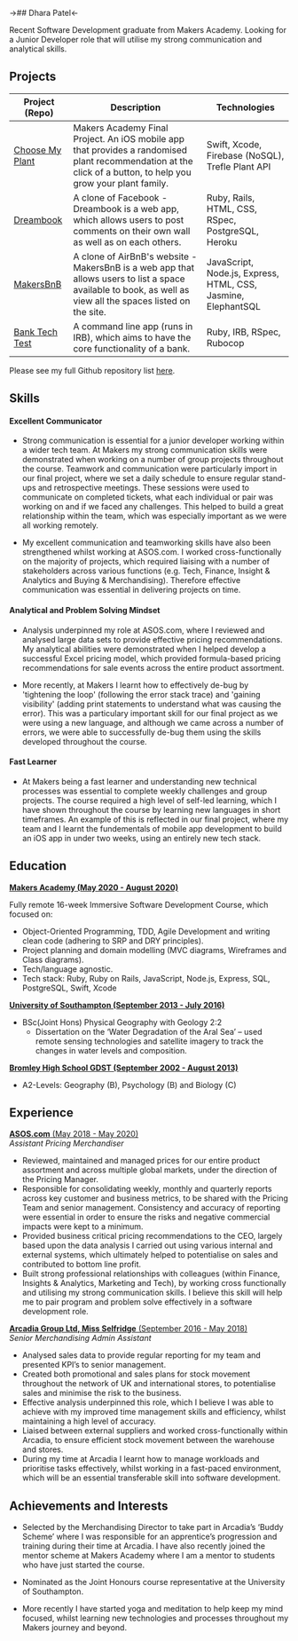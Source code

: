 ->## Dhara Patel<- 

Recent Software Development graduate from Makers Academy. Looking for a Junior Developer role that will utilise my strong communication and analytical skills.


## Projects

| Project (Repo) | Description   | Technologies    |
| -------------  | ------------- | ------------- |
| [Choose My Plant](https://github.com/Dhara-95/FinalProject_CMP) | Makers Academy Final Project. An iOS mobile app that provides a randomised plant recommendation at the click of a button, to help you grow your plant family. | Swift, Xcode, Firebase (NoSQL), Trefle Plant API |
| [Dreambook](https://github.com/Dhara-95/acebook-dreambook-2020) | A clone of Facebook - Dreambook is a web app, which allows users to post comments on their own wall as well as on each others. | Ruby, Rails, HTML, CSS, RSpec, PostgreSQL, Heroku |
| [MakersBnB](https://github.com/Dhara-95/Makersbnb) | A clone of AirBnB's website - MakersBnB is a web app that allows users to list a space available to book, as well as view all the spaces listed on the site. | JavaScript, Node.js, Express, HTML, CSS, Jasmine, ElephantSQL |
| [Bank Tech Test](https://github.com/Dhara-95/bank_tech_test) | A command line app (runs in IRB), which aims to have the core functionality of a bank. | Ruby, IRB, RSpec, Rubocop |

Please see my full Github repository list [here](https://github.com/Dhara-95?tab=repositories).


## Skills

#### Excellent Communicator

- Strong communication is essential for a junior developer working within a wider tech team. At Makers my strong communication skills were demonstrated when working on a number of group projects throughout the course. Teamwork and communication were particularly import in our final project, where we set a daily schedule to ensure regular stand-ups and retrospective meetings. These sessions were used to communicate on completed tickets, what each individual or pair was working on and if we faced any challenges. This helped to build a great relationship within the team, which was especially important as we were all working remotely. 

- My excellent communication and teamworking skills have also been strengthened whilst working at ASOS.com. I worked cross-functionally on the majority of projects, which required liaising with a number of stakeholders across various functions (e.g. Tech, Finance, Insight & Analytics and Buying & Merchandising). Therefore effective communication was essential in delivering projects on time. 

#### Analytical and Problem Solving Mindset

- Analysis underpinned my role at ASOS.com, where I reviewed and analysed large data sets to provide effective pricing recommendations. My analytical abilities were demonstrated when I helped develop a successful Excel pricing model, which provided formula-based pricing recommendations for sale events across the entire product assortment. 

- More recently, at Makers I learnt how to effectively de-bug by 'tightening the loop' (following the error stack trace) and 'gaining visibility' (adding print statements to understand what was causing the error). This was a particulary important skill for our final project as we were using a new language, and although we came across a number of errors, we were able to successfully de-bug them using the skills developed throughout the course. 

#### Fast Learner 

-  At Makers being a fast learner and understanding new technical processes was essential to complete weekly challenges and group projects. The course required a high level of self-led learning, which I have shown throughout the course by learning new languages in short timeframes. An example of this is reflected in our final project, where my team and I learnt the fundementals of mobile app development to build an iOS app in under two weeks, using an entirely new tech stack.


## Education

[**Makers Academy (May 2020 - August 2020)**](https://makers.tech/)

Fully remote 16-week Immersive Software Development Course, which focused on:
- Object-Oriented Programming, TDD, Agile Development and writing clean code (adhering to SRP and DRY principles).
- Project planning and domain modelling (MVC diagrams, Wireframes and Class diagrams).
- Tech/language agnostic.
- Tech stack: Ruby, Ruby on Rails, JavaScript, Node.js, Express, SQL, PostgreSQL, Swift, Xcode

[**University of Southampton (September 2013 - July 2016)**](https://www.southampton.ac.uk/)

- BSc(Joint Hons) Physical Geography with Geology 2:2
  - Dissertation on the ‘Water Degradation of the Aral Sea’ – used remote sensing technologies and satellite imagery to track the changes in water levels and composition.

[**Bromley High School GDST (September 2002 - August 2013)**](https://www.bromleyhigh.gdst.net/)

- A2-Levels: Geography (B), Psychology (B) and Biology (C)

## Experience

[**ASOS.com** (May 2018 - May 2020)](https://www.asosplc.com/)    
*Assistant Pricing Merchandiser*  
- Reviewed, maintained and managed prices for our entire product assortment and across multiple global markets, under the direction of the Pricing Manager. 
- Responsible for consolidating weekly, monthly and quarterly reports across key customer and business metrics, to be shared with the Pricing Team and senior management. Consistency and accuracy of reporting were essential in order to ensure the risks and negative commercial impacts were kept to a minimum.  
- Provided business critical pricing recommendations to the CEO, largely based upon the data analysis I carried out using various internal and external systems, which ultimately helped to potentialise on sales and contributed to bottom line profit. 
- Built strong professional relationships with colleagues (within Finance, Insights & Analytics, Marketing and Tech), by working cross functionally and utilising my strong communication skills. I believe this skill will help me to pair program and problem solve effectively in a software development role.

[**Arcadia Group Ltd, Miss Selfridge** (September 2016 - May 2018)](https://www.arcadiagroup.co.uk/)   
*Senior Merchandising Admin Assistant*  
- Analysed sales data to provide regular reporting for my team and presented KPI’s to senior management. 
- Created both promotional and sales plans for stock movement throughout the network of UK and international stores, to potentialise sales and minimise the risk to the business.
- Effective analysis underpinned this role, which I believe I was able to achieve with my improved time management skills and efficiency, whilst maintaining a high level of accuracy.
- Liaised between external suppliers and worked cross-functionally within Arcadia, to ensure efficient stock movement between the warehouse and stores.
- During my time at Arcadia I learnt how to manage workloads and prioritise tasks effectively, whilst working in a fast-paced environment, which will be an essential transferable skill into software development.

## Achievements and Interests

- Selected by the Merchandising Director to take part in Arcadia’s ‘Buddy Scheme’ where I was responsible for an apprentice’s progression and training during their time at Arcadia. I have also recently joined the mentor scheme at Makers Academy where I am a mentor to students who have just started the course. 

- Nominated as the Joint Honours course representative at the University of Southampton.

- More recently I have started yoga and meditation to help keep my mind focused, whilst learning new technologies and processes throughout my Makers journey and beyond.
